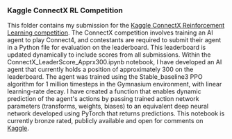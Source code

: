 ### Kaggle ConnectX RL Competition
This folder contains my submission for the [Kaggle ConnectX Reinforcement Learning competition](https://www.kaggle.com/competitions/connectx/overview). The ConnectX competition involves training an AI agent to play Connect4, and contestants are required to submit their agent in a Python file for evaluation on the leaderboard. This leaderboard is updated dynamically to include scores from all submissions. Within the ConnectX_LeaderScore_Apprx300.ipynb notebook, I have developed an AI agent that currently holds a position of approximately 300 on the leaderboard. The agent was trained using the Stable_baseline3 PPO algorithm for 1 million timesteps in the Gymnasium environment, with linear learning-rate decay. I have created a function that enables dynamic prediction of the agent's actions by passing trained action network parameters (transforms, weights, biases) to an equivalent deep neural network developed using PyTorch that returns predictions. This notebook is currently bronze rated, publicly available and open for comments on [Kaggle](https://www.kaggle.com/code/pelinkeskin/deep-rl-with-stable-baseline3-and-gymnasium-ppo).

